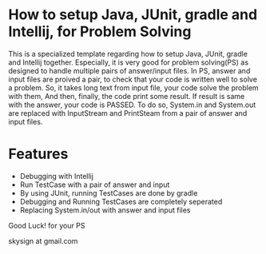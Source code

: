 # How to setup Java, JUnit, gradle and Intellij, for Problem Solving
This is a specialized template regarding how to setup Java, JUnit, gradle and Intellij together.
Especially, it is very good for problem solving(PS) as designed to handle multiple pairs of answer/input files.
In PS, answer and input files are proived a pair, to check that your code is written well to solve a problem.
So, it takes long text from input file, your code solve the problem with them,
And then, finally, the code print some result. If result is same with the answer, your code is PASSED.
To do so, System.in and System.out are replaced with InputStream and PrintSteam from a pair of answer and input files.

# Features
  * Debugging with Intellij
  * Run TestCase with a pair of answer and input
  * By using JUnit, running TestCases are done by gradle
  * Debugging and Running TestCases are completely seperated
  * Replacing System.in/out with answer and input files

Good Luck! for your PS

skysign at gmail.com

